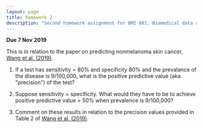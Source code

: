 ```yaml
---
layout: page
title: homework 2
description: "Second homework assignment for BMI 881, Biomedical data science scholarly literature, on calculating positive predictive value"
---
```


**Due 7 Nov 2019**

This is in relation to the paper on predicting nonmelanoma skin
cancer, [Wang et al.
(2019)](https://doi.org/10.1001/jamadermatol.2019.2335).

1. If a test has sensitivity = 80% and specificity 80% and the
prevalance of the disease is 9/100,000, what is the positive
predictive value (aka "precision") of the test?

2. Suppose sensitivity = specificity. What would they have to be to
achieve positive predictive value = 50% when prevalence is 9/100,000?

3. Comment on these results in relation to the precision values
   provided in Table 2 of [Wang et al.
   (2019)](https://doi.org/10.1001/jamadermatol.2019.2335).
